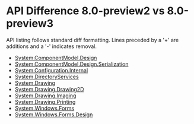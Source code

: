 # API Difference 8.0-preview2 vs 8.0-preview3

API listing follows standard diff formatting.
Lines preceded by a '+' are additions and a '-' indicates removal.

* [System.ComponentModel.Design](8.0-preview3_System.ComponentModel.Design.md)
* [System.ComponentModel.Design.Serialization](8.0-preview3_System.ComponentModel.Design.Serialization.md)
* [System.Configuration.Internal](8.0-preview3_System.Configuration.Internal.md)
* [System.DirectoryServices](8.0-preview3_System.DirectoryServices.md)
* [System.Drawing](8.0-preview3_System.Drawing.md)
* [System.Drawing.Drawing2D](8.0-preview3_System.Drawing.Drawing2D.md)
* [System.Drawing.Imaging](8.0-preview3_System.Drawing.Imaging.md)
* [System.Drawing.Printing](8.0-preview3_System.Drawing.Printing.md)
* [System.Windows.Forms](8.0-preview3_System.Windows.Forms.md)
* [System.Windows.Forms.Design](8.0-preview3_System.Windows.Forms.Design.md)
